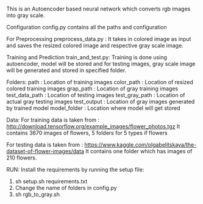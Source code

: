 This is an Autoencoder based neural network which converts rgb images into gray scale.

Configuration
config.py contains all the paths and configuration


For Preprocessing
preprocess_data.py : It takes in colored image as input and saves the resized colored image and respective gray
scale image.


Training and Prediction
train_and_test.py: Training is done using autoencoder, model will be stored and for testing images, gray scale image
will be generated and stored in specified folder.

Folders:
path : Location of training images
color_path :  Location of resized colored training images
grap_path : Location of gray training images
test_data_path : Location of testing images
test_gray_path : Location of actual gray testing images
test_output : Location of gray images generated by trained model
model_folder : Location where model will get stored

Data:
For training data is taken from : http://download.tensorflow.org/example_images/flower_photos.tgz
It contains 3670 images of flowers, 5 folders for 5 types if flowers

For testing data is taken from :  https://www.kaggle.com/olgabelitskaya/the-dataset-of-flower-images/data
It contains one folder which has images of 210 flowers.

RUN:
Install the requirements by running the setup file:
1. sh setup.sh requirements.txt
2. Change the name of folders in config.py
3. sh rgb_to_gray.sh

